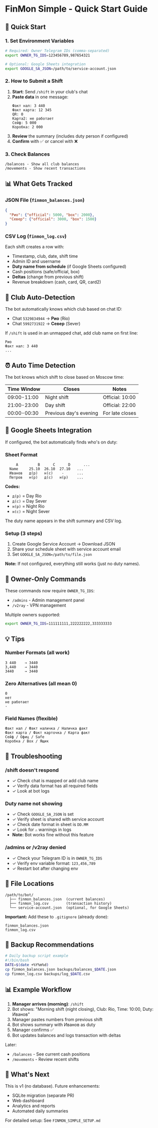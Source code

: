 # FinMon Simple - Quick Start Guide

## 🚀 Quick Start

### 1. Set Environment Variables

```bash
# Required: Owner Telegram IDs (comma-separated)
export OWNER_TG_IDS=123456789,987654321

# Optional: Google Sheets integration
export GOOGLE_SA_JSON=/path/to/service-account.json
```

### 2. How to Submit a Shift

1. **Start**: Send `/shift` in your club's chat
2. **Paste data** in one message:
   ```
   Факт нал: 3 440
   Факт карта: 12 345
   QR: 0
   Карта2: не работает
   Сейф: 5 000
   Коробка: 2 000
   ```
3. **Review** the summary (includes duty person if configured)
4. **Confirm** with ✅ or cancel with ❌

### 3. Check Balances

```
/balances - Show all club balances
/movements - Show recent transactions
```

## 📊 What Gets Tracked

### JSON File (`finmon_balances.json`)
```json
{
  "Рио": {"official": 5000, "box": 2000},
  "Север": {"official": 3000, "box": 1500}
}
```

### CSV Log (`finmon_log.csv`)
Each shift creates a row with:
- Timestamp, club, date, shift time
- Admin ID and username
- **Duty name from schedule** (if Google Sheets configured)
- Cash positions (safe/official, box)
- **Deltas** (change from previous shift)
- Revenue breakdown (cash, card, QR, card2)

## 🏢 Club Auto-Detection

The bot automatically knows which club based on chat ID:
- Chat `5329834944` → **Рио** (Rio)
- Chat `5992731922` → **Север** (Sever)

If `/shift` is used in an unmapped chat, add club name on first line:
```
Рио
Факт нал: 3 440
...
```

## ⏰ Auto Time Detection

The bot knows which shift to close based on Moscow time:

| Time Window | Closes | Notes |
|-------------|--------|-------|
| 09:00-11:00 | Night shift | Official: 10:00 |
| 21:00-23:00 | Day shift | Official: 22:00 |
| 00:00-00:30 | Previous day's evening | For late closes |

## 👤 Google Sheets Integration

If configured, the bot automatically finds who's on duty:

### Sheet Format
```
     A         B      C      D      ...
  Name     25.10  26.10  27.10   ...
  Иванов   д(р)   н(с)    -      ...
  Петров   н(р)   д(с)   н(р)    ...
```

**Codes:**
- `д(р)` = Day Rio
- `д(с)` = Day Sever  
- `н(р)` = Night Rio
- `н(с)` = Night Sever

The duty name appears in the shift summary and CSV log.

### Setup (3 steps)
1. Create Google Service Account → Download JSON
2. Share your schedule sheet with service account email
3. Set `GOOGLE_SA_JSON=/path/to/file.json`

**Note:** If not configured, everything still works (just no duty names).

## 🔐 Owner-Only Commands

These commands now require `OWNER_TG_IDS`:
- `/admins` - Admin management panel
- `/v2ray` - VPN management

Multiple owners supported:
```bash
export OWNER_TG_IDS=111111111,222222222,333333333
```

## 💡 Tips

### Number Formats (all work)
```
3 440    → 3440
3,440    → 3440
3440     → 3440
```

### Zero Alternatives (all mean 0)
```
0
нет
не работает
-
```

### Field Names (flexible)
```
Факт нал / Факт наличка / Наличка факт
Факт карта / Факт карточка / Карта факт
Сейф / Офиц / Safe
Коробка / Box / Ящик
```

## 🐛 Troubleshooting

### /shift doesn't respond
- ✓ Check chat is mapped or add club name
- ✓ Verify data format has all required fields
- ✓ Look at bot logs

### Duty name not showing
- ✓ Check `GOOGLE_SA_JSON` is set
- ✓ Verify sheet is shared with service account
- ✓ Check date format in sheet is `DD.MM`
- ✓ Look for `⚠️` warnings in logs
- **Note:** Bot works fine without this feature

### /admins or /v2ray denied
- ✓ Check your Telegram ID is in `OWNER_TG_IDS`
- ✓ Verify env variable format: `123,456,789`
- ✓ Restart bot after changing env

## 📁 File Locations

```
/path/to/bot/
  ├── finmon_balances.json  (current balances)
  ├── finmon_log.csv        (transaction history)
  └── service-account.json  (optional, for Google Sheets)
```

**Important:** Add these to `.gitignore` (already done):
```
finmon_balances.json
finmon_log.csv
```

## 🔄 Backup Recommendations

```bash
# Daily backup script example
#!/bin/bash
DATE=$(date +%Y%m%d)
cp finmon_balances.json backups/balances_$DATE.json
cp finmon_log.csv backups/log_$DATE.csv
```

## 📊 Example Workflow

1. **Manager arrives (morning)**: `/shift`
2. Bot shows: "Morning shift (night closing), Club: Rio, Time: 10:00, Duty: Иванов"
3. Manager pastes numbers from previous shift
4. Bot shows summary with Иванов as duty
5. Manager confirms ✅
6. Bot updates balances and logs transaction with deltas

Later:
- `/balances` - See current cash positions
- `/movements` - Review recent shifts

## 🎯 What's Next

This is v1 (no database). Future enhancements:
- SQLite migration (separate PR)
- Web dashboard
- Analytics and reports
- Automated daily summaries

For detailed setup: See `FINMON_SIMPLE_SETUP.md`
